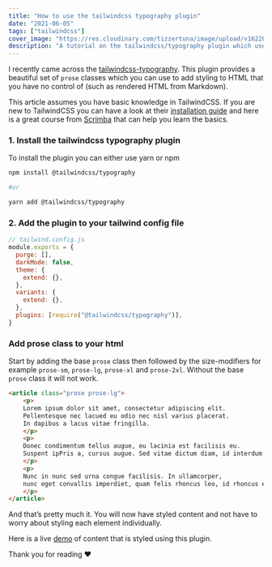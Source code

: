 ```yaml
---
title: "How to use the tailwindcss typography plugin"
date: "2021-06-05"
tags: ["tailwindcss"]
cover_image: "https://res.cloudinary.com/tizzertuna/image/upload/v1622889341/Articles/article_5_2x_vspcfv.png"
description: "A tutorial on the tailwindcss/typography plugin which uses a set of prose classes to create beautiful typographic defaults"
---
```


I recently came across the [tailwindcss-typography](https://github.com/tailwindlabs/tailwindcss-typography).
This plugin provides a beautiful set of `prose` classes which you can use to add styling to HTML that you have no control of (such as rendered HTML from Markdown).

This article assumes you have basic knowledge in TailwindCSS. If you are new to TailwindCSS you can have a look at their [installation guide](https://tailwindcss.com/docs/installation)
and here is a great course from [Scrimba](https://scrimba.com/learn/tailwind) that can help you learn the basics.

### 1. Install the tailwindcss typography plugin

To install the plugin you can either use yarn or npm

```bash
npm install @tailwindcss/typography

#or

yarn add @tailwindcss/typography
```

### 2. Add the plugin to your tailwind config file

```js
// tailwind.config.js
module.exports = {
  purge: [],
  darkMode: false,
  theme: {
    extend: {},
  },
  variants: {
    extend: {},
  },
  plugins: [require("@tailwindcss/typography")],
}
```

### Add prose class to your html

Start by adding the base `prose` class then followed by the size-modifiers for example  `prose-sm`,  `prose-lg`,  `prose-xl` and `prose-2xl`.
Without the base `prose` class it will not work.

```html
<article class="prose prose-lg">
    <p>
    Lorem ipsum dolor sit amet, consectetur adipiscing elit. 
    Pellentesque nec lacued eu odio nec nisl varius placerat. 
    In dapibus a lacus vitae fringilla.
    </p>
    <p>
    Donec condimentum tellus augue, eu lacinia est facilisis eu.
    Suspent ipPris a, cursus augue. Sed vitae dictum diam, id interdum ex.
    </p>
    <p>
    Nunc in nunc sed urna congue facilisis. In ullamcorper,
    nunc eget convallis imperdiet, quam felis rhoncus leo, id rhoncus erat leo vel 
    </p>
</article>
```

And that’s pretty much it. You will now have styled content and not have to worry about styling each element individually.

Here is a live [demo](https://tailwindcss-typography.netlify.app/) of content that is styled using this plugin.

Thank you for reading ❤️

